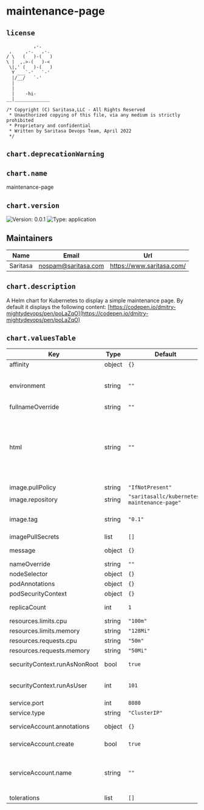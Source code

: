 
# maintenance-page

## `license`
```
          ,-.
 ,     ,-.   ,-.
/ \   (   )-(   )
\ |  ,.>-(   )-<
 \|,' (   )-(   )
  Y ___`-'   `-'
  |/__/   `-'
  |
  |
  |    -hi-
__|_____________

/* Copyright (C) Saritasa,LLC - All Rights Reserved
 * Unauthorized copying of this file, via any medium is strictly prohibited
 * Proprietary and confidential
 * Written by Saritasa Devops Team, April 2022
 */

```

## `chart.deprecationWarning`

## `chart.name`

maintenance-page

## `chart.version`

![Version: 0.0.1](https://img.shields.io/badge/Version-0.0.1-informational?style=flat-square) ![Type: application](https://img.shields.io/badge/Type-application-informational?style=flat-square)

## Maintainers

| Name | Email | Url |
| ---- | ------ | --- |
| Saritasa | <nospam@saritasa.com> | <https://www.saritasa.com/> |

## `chart.description`

A Helm chart for Kubernetes to display a simple maintenance page.
By default it displays the following content:
[https://codepen.io/dmitry-mightydevops/pen/poLaZqO](https://codepen.io/dmitry-mightydevops/pen/poLaZqO)

## `chart.valuesTable`

| Key | Type | Default | Description |
|-----|------|---------|-------------|
| affinity | object | `{}` |  |
| environment | string | `""` | name of the environment you're placing the maintenance page for like dev, prod, staging |
| fullnameOverride | string | `""` |  |
| html | string | `""` | html for the maintenance page. If you need a totally custom HTML design, then keep message config above empty and put here a full HTML (CSS+HTML). You can test the page here: https://codepen.io/dmitry-mightydevops/pen/poLaZqO |
| image.pullPolicy | string | `"IfNotPresent"` | pull policy |
| image.repository | string | `"saritasallc/kubernetes-maintenance-page"` | container repository |
| image.tag | string | `"0.1"` | Overrides the image tag whose default is the chart appVersion. |
| imagePullSecrets | list | `[]` | credentials for docker login |
| message | object | `{}` | message configuration in the maintenance page. |
| nameOverride | string | `""` |  |
| nodeSelector | object | `{}` |  |
| podAnnotations | object | `{}` |  |
| podSecurityContext | object | `{}` |  |
| replicaCount | int | `1` | how many replicas (pods) to run |
| resources.limits.cpu | string | `"100m"` |  |
| resources.limits.memory | string | `"128Mi"` |  |
| resources.requests.cpu | string | `"50m"` |  |
| resources.requests.memory | string | `"50Mi"` |  |
| securityContext.runAsNonRoot | bool | `true` | run the container as non-root user |
| securityContext.runAsUser | int | `101` | run under non-root user, 101 - is nginx user defined in the docker container |
| service.port | int | `8080` |  |
| service.type | string | `"ClusterIP"` |  |
| serviceAccount.annotations | object | `{}` | Annotations to add to the service account |
| serviceAccount.create | bool | `true` | Specifies whether a service account should be created |
| serviceAccount.name | string | `""` | The name of the service account to use. If not set and create is true, a name is generated using the fullname template |
| tolerations | list | `[]` |  |


